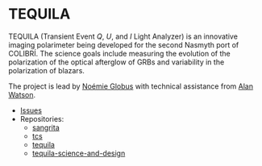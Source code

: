 # TEQUILA

TEQUILA (Transient Event *Q*, *U*, and *I* Light Analyzer) is an innovative imaging polarimeter being developed for the second Nasmyth port of COLIBRÍ. The science goals include measuring the evolution of the polarization of the optical afterglow of GRBs and variability in the polarization of blazars.

The project is lead by [Noémie Globus](https://github.com/orgs/unam-transients/people/mahadanah) with technical assistance from [Alan Watson](https://github.com/orgs/unam-transients/people/alanwatsonatwork).

- [Issues](https://github.com/orgs/unam-transients/projects/8)
- Repositories:
  - [sangrita](https://github.com/unam-transients/sangrita)
  - [tcs](https://github.com/unam-transients/tcs)
  - [tequila](https://github.com/unam-transients/tequila)
  - [tequila-science-and-design](https://github.com/unam-transients/tequila-science-and-design)

